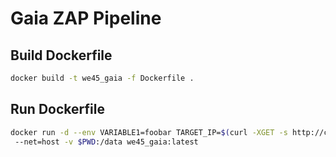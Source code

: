 # Gaia ZAP Pipeline

## Build Dockerfile

```bash
docker build -t we45_gaia -f Dockerfile .
```

## Run Dockerfile
```bash
docker run -d --env VARIABLE1=foobar TARGET_IP=$(curl -XGET -s http://checkip.amazonaws.com/)
 --net=host -v $PWD:/data we45_gaia:latest
```
